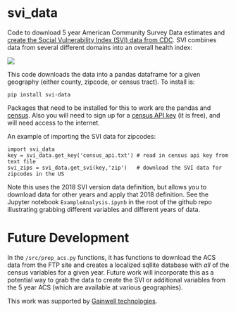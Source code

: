 # svi_data

Code to download 5 year American Community Survey Data estimates and [create the Social Vulnerability Index (SVI) data from CDC](https://www.atsdr.cdc.gov/placeandhealth/svi/documentation/SVI_documentation_2018.html). SVI combines data from several different domains into an overall health index:

![](https://www.atsdr.cdc.gov/placeandhealth/svi/documentation/pdf/CDC-SVI-Variables.jpg?_=81002)

This code downloads the data into a pandas dataframe for a given geography (either county, zipcode, or census tract). To install is:

    pip install svi-data

Packages that need to be installed for this to work are the pandas and [census](https://github.com/datamade/census). Also you will need to sign up for a [census API key](https://api.census.gov/data/key_signup.html) (it is free), and will need access to the internet.

An example of importing the SVI data for zipcodes:

    import svi_data
    key = svi_data.get_key('census_api.txt') # read in census api key from text file
    svi_zips = svi_data.get_svi(key,'zip')   # download the SVI data for zipcodes in the US

Note this uses the 2018 SVI version data definition, but allows you to download data for other years and apply that 2018 definition. See the Jupyter notebook `ExampleAnalysis.ipynb` in the root of the github repo illustrating grabbing different variables and different years of data.

# Future Development

In the `/src/prep_acs.py` functions, it has functions to download the ACS data from the FTP site and creates a localized sqllite database with *all* of the census variables for a given year. Future work will incorporate this as a potential way to grab the data to create the SVI or additional variables from the 5 year ACS (which are available at various geographies). 

This work was supported by [Gainwell technologies](https://www.gainwelltechnologies.com/).
